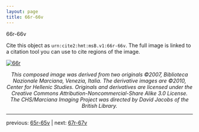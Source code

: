 ```yaml
---
layout: page
title: 66r-66v
---
```


66r-66v

Cite this object as `urn:cite2:hmt:msB.v1:66r-66v`. The full image is linked to a citation tool you can use to cite regions of the image.

[![66r](http://www.homermultitext.org/iipsrv?IIIF=/project/homer/pyramidal/deepzoom/hmt/vbbifolio/v1/vb_65v_66r.tif/full/800,/0/default.jpg)](http://www.homermultitext.org/ict2/?urn=urn:cite2:hmt:vbbifolio.v1:vb_65v_66r) 

<p style="text-align: center; font-style: italic;">This composed image was derived from two originals ©2007, Biblioteca Nazionale Marciana, Venezia, Italia. The derivative images are ©2010, Center for Hellenic Studies. Originals and derivatives are licensed under the Creative Commons Attribution-Noncommercial-Share Alike 3.0 License. The CHS/Marciana Imaging Project was directed by David Jacobs of the British Library.</p>

---

previous: [65r-65v](../65r-65v/) | next: [67r-67v](../67r-67v/)